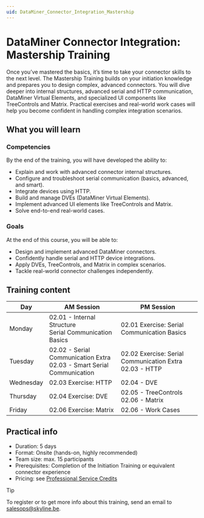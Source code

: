 ```yaml
---
uid: DataMiner_Connector_Integration_Mastership
---
```


# DataMiner Connector Integration: Mastership Training

Once you’ve mastered the basics, it’s time to take your connector skills to the next level. 
The Mastership Training builds on your initiation knowledge and prepares you to design complex, advanced connectors.
You will dive deeper into internal structures, advanced serial and HTTP communication, DataMiner Virtual Elements, and specialized UI components like TreeControls and Matrix. 
Practical exercises and real-world work cases will help you become confident in handling complex integration scenarios.

## What you will learn

### Competencies

By the end of the training, you will have developed the ability to:

  - Explain and work with advanced connector internal structures.
  - Configure and troubleshoot serial communication (basics, advanced, and smart).
  - Integrate devices using HTTP.
  - Build and manage DVEs (DataMiner Virtual Elements).
  - Implement advanced UI elements like TreeControls and Matrix.
  - Solve end-to-end real-world cases.

### Goals

At the end of this course, you will be able to:

  - Design and implement advanced DataMiner connectors.
  - Confidently handle serial and HTTP device integrations.
  - Apply DVEs, TreeControls, and Matrix in complex scenarios.
  - Tackle real-world connector challenges independently.

## Training content


| Day       | AM Session                                         | PM Session                                 |
|-----------|----------------------------------------------------|--------------------------------------------|
| Monday    | 02.01 - Internal Structure <br> Serial Communication Basics | 02.01 Exercise: Serial Communication Basics |
| Tuesday   | 02.02 - Serial Communication Extra <br> 02.03 - Smart Serial Communication | 02.02 Exercise: Serial Communication Extra <br> 02.03 - HTTP |
| Wednesday | 02.03 Exercise: HTTP                              | 02.04 - DVE                                |
| Thursday  | 02.04 Exercise: DVE                               | 02.05 - TreeControls <br> 02.06 - Matrix   |
| Friday    | 02.06 Exercise: Matrix                             | 02.06 - Work Cases                         |


## Practical info

- Duration: 5 days
- Format: Onsite (hands-on, highly recommended)
- Team size: max. 15 participants
- Prerequisites: Completion of the Initiation Training or equivalent connector experience
- Pricing: see [Professional Service Credits](https://docs.dataminer.services/dataminer/About_DataMiner/Pricing/Professional_service_credits.html#dedicated-training)

> [!TIP]
> To register or to get more info about this training, send an email to <salesops@skyline.be>.
